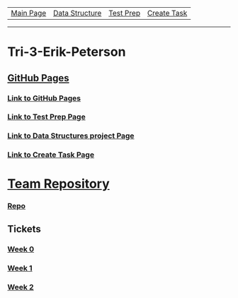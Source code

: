 <table>
    <tr>
        <td><a href="https://maboinjd.github.io/Tri-3-Erik-Peterson/">Main Page</a></td>
        <td><a href="https://maboinjd.github.io/Tri-3-Erik-Peterson/datastructure">Data Structure </a></td>
        <td><a href="https://maboinjd.github.io/Tri-3-Erik-Peterson/testprep">Test Prep </a></td>
        <td><a href="https://maboinjd.github.io/Tri-3-Erik-Peterson/createtask">Create Task</a></td>
    </tr>
</table>
<hr>

# Tri-3-Erik-Peterson

## <u>GitHub Pages</u>

### [Link to GitHub Pages](https://github.com/MaBoinjd/Tri-3-Erik-Peterson)
### [Link to Test Prep Page](https://maboinjd.github.io/Tri-3-Erik-Peterson/testprep)
### [Link to Data Structures project Page](https://maboinjd.github.io/Tri-3-Erik-Peterson/datastructure)
### [Link to Create Task Page](https://maboinjd.github.io/Tri-3-Erik-Peterson/createtask)

# <u> Team Repository</u>

### [Repo](https://github.com/NinjaBreadLord/grup-grass)

## Tickets

### [Week 0](https://github.com/NinjaBreadLord/grup-grass/issues/5)
### [Week 1](https://github.com/NinjaBreadLord/grup-grass/issues/18)
### [Week 2](https://github.com/NinjaBreadLord/grup-grass/issues/21)
